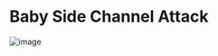 # Baby Side Channel Attack
![image](https://github.com/Jimmy01240397/CTF-writeup/assets/57281249/36a9678f-56c4-4b6d-bfe0-07f9a76acfd3)
